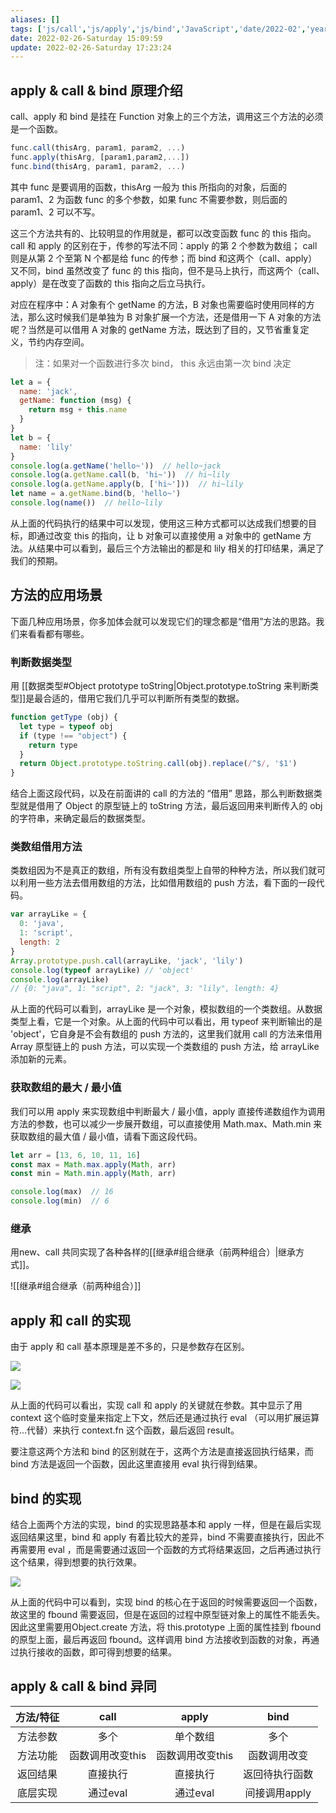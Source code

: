 ```yaml
---
aliases: []
tags: ['js/call','js/apply','js/bind','JavaScript','date/2022-02','year/2022','month/02']
date: 2022-02-26-Saturday 15:09:59
update: 2022-02-26-Saturday 17:23:24
---
```


## apply & call & bind 原理介绍

call、apply 和 bind 是挂在 Function 对象上的三个方法，调用这三个方法的必须是一个函数。

```js
func.call(thisArg, param1, param2, ...)
func.apply(thisArg, [param1,param2,...])
func.bind(thisArg, param1, param2, ...)
```

其中 func 是要调用的函数，thisArg 一般为 this 所指向的对象，后面的 param1、2 为函数 func 的多个参数，如果 func 不需要参数，则后面的 param1、2 可以不写。

这三个方法共有的、比较明显的作用就是，都可以改变函数 func 的 this 指向。call 和 apply 的区别在于，传参的写法不同：apply 的第 2 个参数为数组； call 则是从第 2 个至第 N 个都是给 func 的传参；而 bind 和这两个（call、apply）又不同，bind 虽然改变了 func 的 this 指向，但不是马上执行，而这两个（call、apply）是在改变了函数的 this 指向之后立马执行。

对应在程序中：A 对象有个 getName 的方法，B 对象也需要临时使用同样的方法，那么这时候我们是单独为 B 对象扩展一个方法，还是借用一下 A 对象的方法呢？当然是可以借用 A 对象的 getName 方法，既达到了目的，又节省重复定义，节约内存空间。

>注：如果对一个函数进行多次 bind， this 永远由第一次 bind 决定

```js
let a = {
  name: 'jack',
  getName: function (msg) {
    return msg + this.name
  }
}
let b = {
  name: 'lily'
}
console.log(a.getName('hello~'))  // hello~jack
console.log(a.getName.call(b, 'hi~'))  // hi~lily
console.log(a.getName.apply(b, ['hi~']))  // hi~lily
let name = a.getName.bind(b, 'hello~')
console.log(name())  // hello~lily
```

从上面的代码执行的结果中可以发现，使用这三种方式都可以达成我们想要的目标，即通过改变 this 的指向，让 b 对象可以直接使用 a 对象中的 getName 方法。从结果中可以看到，最后三个方法输出的都是和 lily 相关的打印结果，满足了我们的预期。

## 方法的应用场景

下面几种应用场景，你多加体会就可以发现它们的理念都是“借用”方法的思路。我们来看看都有哪些。

### 判断数据类型

用 [[数据类型#Object prototype toString|Object.prototype.toString 来判断类型]]是最合适的，借用它我们几乎可以判断所有类型的数据。

```js
function getType (obj) {
  let type = typeof obj
  if (type !== "object") {
    return type
  }
  return Object.prototype.toString.call(obj).replace(/^$/, '$1')
}

```

结合上面这段代码，以及在前面讲的 call 的方法的 “借用” 思路，那么判断数据类型就是借用了 Object 的原型链上的 toString 方法，最后返回用来判断传入的 obj 的字符串，来确定最后的数据类型。

### 类数组借用方法

类数组因为不是真正的数组，所有没有数组类型上自带的种种方法，所以我们就可以利用一些方法去借用数组的方法，比如借用数组的 push 方法，看下面的一段代码。

```js
var arrayLike = {
  0: 'java',
  1: 'script',
  length: 2
}
Array.prototype.push.call(arrayLike, 'jack', 'lily')
console.log(typeof arrayLike) // 'object'
console.log(arrayLike)
// {0: "java", 1: "script", 2: "jack", 3: "lily", length: 4}
```

从上面的代码可以看到，arrayLike 是一个对象，模拟数组的一个类数组。从数据类型上看，它是一个对象。从上面的代码中可以看出，用 typeof 来判断输出的是 'object'，它自身是不会有数组的 push 方法的，这里我们就用 call 的方法来借用 Array 原型链上的 push 方法，可以实现一个类数组的 push 方法，给 arrayLike 添加新的元素。

### 获取数组的最大 / 最小值

我们可以用 apply 来实现数组中判断最大 / 最小值，apply 直接传递数组作为调用方法的参数，也可以减少一步展开数组，可以直接使用 Math.max、Math.min 来获取数组的最大值 / 最小值，请看下面这段代码。

```js
let arr = [13, 6, 10, 11, 16]
const max = Math.max.apply(Math, arr)
const min = Math.min.apply(Math, arr)

console.log(max)  // 16
console.log(min)  // 6
```

### 继承

用new、call 共同实现了各种各样的[[继承#组合继承（前两种组合）|继承方式]]。

![[继承#组合继承（前两种组合）]]

## apply 和 call 的实现

由于 apply 和 call 基本原理是差不多的，只是参数存在区别。

![](_attachment/img/Function.prototype.apply)

![](_attachment/img/Function.prototype.call)

从上面的代码可以看出，实现 call 和 apply 的关键就在参数。其中显示了用 context 这个临时变量来指定上下文，然后还是通过执行 eval （可以用扩展运算符...代替）来执行 context.fn 这个函数，最后返回 result。

要注意这两个方法和 bind 的区别就在于，这两个方法是直接返回执行结果，而 bind 方法是返回一个函数，因此这里直接用 eval 执行得到结果。

## bind 的实现

结合上面两个方法的实现，bind 的实现思路基本和 apply 一样，但是在最后实现返回结果这里，bind 和 apply 有着比较大的差异，bind 不需要直接执行，因此不再需要用 eval ，而是需要通过返回一个函数的方式将结果返回，之后再通过执行这个结果，得到想要的执行效果。

![](_attachment/img/Function.prototype.bind)

从上面的代码中可以看到，实现 bind 的核心在于返回的时候需要返回一个函数，故这里的 fbound 需要返回，但是在返回的过程中原型链对象上的属性不能丢失。因此这里需要用Object.create 方法，将 this.prototype 上面的属性挂到 fbound 的原型上面，最后再返回 fbound。这样调用 bind 方法接收到函数的对象，再通过执行接收的函数，即可得到想要的结果。

## apply & call & bind 异同

| 方法/特征 |       call       |      apply       |      bind      |
|:---------:|:----------------:|:----------------:|:--------------:|
| 方法参数  |       多个       |     单个数组     |      多个      |
| 方法功能  | 函数调用改变this | 函数调用改变this |  函数调用改变  |
| 返回结果  |     直接执行     |     直接执行     | 返回待执行函数 |
| 底层实现  |     通过eval     |     通过eval     | 间接调用apply  |
